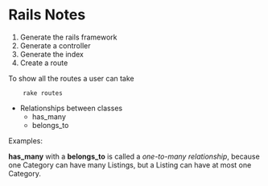# Rails Notes

1. Generate the rails framework
2. Generate a controller
3. Generate the index 
4. Create a route

To show all the routes a user can take

        rake routes



* Relationships between classes
    * has_many 
    * belongs_to 


Examples: 

**has\_many** with a **belongs\_to** is called a _one-to-many relationship_, because one Category can have many Listings, but a Listing can have at most one Category.





 
